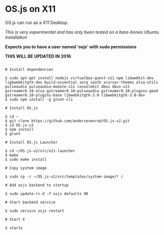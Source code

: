 # OS.js on X11

OS.js can run as a *X11* Desktop.

*This is very experimental and has only been tested on a bare-bones Ubuntu installation*

**Expects you to have a user named 'osjs' with sudo permissions**

**THIS WILL BE UPDATED IN 2016**

```

# Install dependencies

$ sudo apt-get install nodejs virtualbox-guest-x11 npm libwebkit-dev ligbwebkitgtk-dev build-essential xorg xauth xcursor-themes alsa-utils pulseaudio pulseaudio-module-x11 consolekit dbus dbus-x11 gstreamer0.10-alsa gstreamer0.10-pulseaudio gstreamer0.10-plugins-good gstreamer0.10-plugins-base libwebkitgtk-3.0 libwebkitgtk-3.0-dev
$ sudo npm install -g grunt-cli

# Install OS.js

$ cd ~
$ git clone https://github.com/andersevenrud/OS.js-v2.git
$ cd OS.js-v2
$ npm install
$ grunt

# Install OS.js Launcher

$ cd ~/OS.js-v2/src/x11-launcher
$ make
$ sudo make install

# Copy system image

$ sudo cp -r ~/OS.js-v2/src/templates/system-image/* /

# Add osjs backend to startup

$ sudo update-rc.d -f osjs defaults 98

# Start backend service

$ sudo service osjs restart

# Start X

$ startx


```
